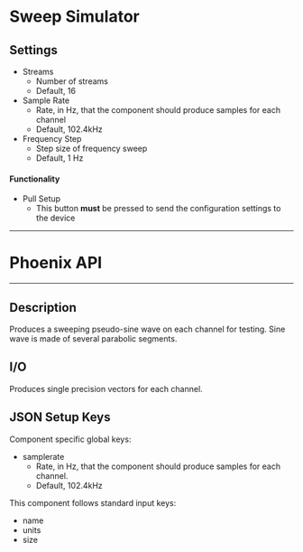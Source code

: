 # Sweep Simulator
## Settings
- Streams
  - Number of streams
  - Default, 16
- Sample Rate
  - Rate, in Hz, that the component should produce samples for each channel
  - Default, 102.4kHz
- Frequency Step
  - Step size of frequency sweep
  - Default, 1 Hz

#### Functionality
- Pull Setup
  - This button **must** be pressed to send the configuration settings to the device
___
# Phoenix API
___
## Description

Produces a sweeping pseudo-sine wave on each channel for testing. Sine wave is made of several parabolic segments.

## I/O

Produces single precision vectors for each channel.

## JSON Setup Keys

Component specific global keys:

* samplerate
  * Rate, in Hz, that the component should produce samples for each channel.
  * Default, 102.4kHz

This component follows standard input keys:

* name
* units
* size
